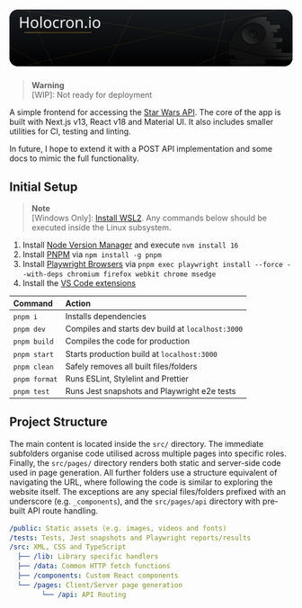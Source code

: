 # ![Banner](./public/readme/banner.svg)

> **Warning** <br> [WIP]: Not ready for deployment

A simple frontend for accessing the [Star Wars API](https://swapi.dev/). The core of the app is built with Next.js v13, React v18 and Material UI. It also includes smaller utilities for CI, testing and linting.

In future, I hope to extend it with a POST API implementation and some docs to mimic the full functionality.

## Initial Setup

> **Note** <br> [Windows Only]: [Install WSL2](https://learn.microsoft.com/en-gb/windows/wsl/install-manual). Any commands below should be executed inside the Linux subsystem.

1. Install [Node Version Manager](https://github.com/nvm-sh/nvm#installing-and-updating) and execute `nvm install 16`
2. Install [PNPM](https://pnpm.io/installation) via `npm install -g pnpm`
3. Install [Playwright Browsers](https://playwright.dev/docs/intro) via `pnpm exec playwright install --force --with-deps chromium firefox webkit chrome msedge`
4. Install the [VS Code extensions](.vscode/extensions.json)

| Command       | Action                                            |
| :------------ | :------------------------------------------------ |
| `pnpm i`      | Installs dependencies                             |
| `pnpm dev`    | Compiles and starts dev build at `localhost:3000` |
| `pnpm build`  | Compiles the code for production                  |
| `pnpm start`  | Starts production build at `localhost:3000`       |
| `pnpm clean`  | Safely removes all built files/folders            |
| `pnpm format` | Runs ESLint, Stylelint and Prettier               |
| `pnpm test`   | Runs Jest snapshots and Playwright e2e tests      |

## Project Structure

The main content is located inside the `src/` directory. The immediate subfolders organise code utilised across multiple pages into specific roles. Finally, the `src/pages/` directory renders both static and server-side code used in page generation. All further folders use a structure equivalent of navigating the URL, where following the code is similar to exploring the website itself. The exceptions are any special files/folders prefixed with an underscore (e.g. `_components`), and the `src/pages/api` directory with pre-built API route handling.

```yml
/public: Static assets (e.g. images, videos and fonts)
/tests: Tests, Jest snapshots and Playwright reports/results
/src: XML, CSS and TypeScript
  ├── /lib: Library specific handlers
  ├── /data: Common HTTP fetch functions
  ├── /components: Custom React components
  └── /pages: Client/Server page generation
        └── /api: API Routing
```
